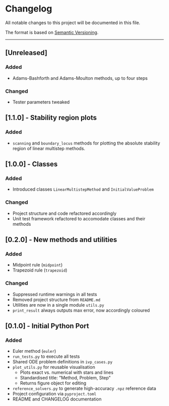 # Changelog

All notable changes to this project will be documented in this file.

The format is based on [Semantic Versioning](https://semver.org/).

---

## [Unreleased]

### Added

- Adams-Bashforth and Adams-Moulton methods, up to four steps

### Changed

- Tester parameters tweaked

## [1.1.0] - Stability region plots

### Added

- `scanning` and `boundary_locus` methods for plotting the absolute stability region of linear multistep methods.

## [1.0.0] - Classes

### Added

- Introduced classes `LinearMultistepMethod` and `InitialValueProblem`

### Changed

- Project structure and code refactored accordingly
- Unit test framework refactored to accomodate classes and their methods

## [0.2.0] - New methods and utilities

### Added

- Midpoint rule (`midpoint`)
- Trapezoid rule (`trapezoid`)

### Changed

- Suppressed runtime warnings in all tests
- Removed project structure from `README.md`
- Utilities are now in a single module `utils.py`
- `print_result` always outputs max error, now accordingly coloured

## [0.1.0] - Initial Python Port

### Added
- Euler method (`euler`)
- `run_tests.py` to execute all tests
- Shared ODE problem definitions in `ivp_cases.py`
- `plot_utils.py` for reusable visualisation
  - Plots exact vs. numerical with stars and lines
  - Standardised title: "Method, Problem, Step"
  - Returns figure object for editing
- `reference_solvers.py` to generate high-accuracy `.npz` reference data
- Project configuration via `pyproject.toml`
- README and CHANGELOG documentation
